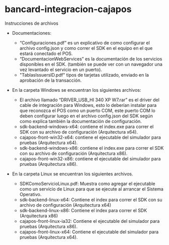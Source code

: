 # bancard-integracion-cajapos

Instrucciones de archivos

- Documentaciones:
	- “Configuraciones.pdf” es un explicativo de como configurar el archivo config.json y como correr el SDK en el equipo en el que estará conectado el POS.
	- “DocumentacionWebServices” es la documentación de los servicios disponibles en el SDK. (también se puede ver con un navegador una vez levantado el servicio en un puerto).
	- "TablasIssuersID.pdf" tipos de tarjetas utilizado, enviado en la aprobación de la transacción.

- En la carpeta Windows se encuentran los siguientes archivos:
	- El archivo llamado “DRIVER_USB_HI 340 XP W7.rar” es el driver del cable de integración para Windows, esto lo deberían instalar para que reconozca el POS como un puerto COM, este puerto COM lo deben configurar luego en el archivo config.json del SDK según como explica también la documentación de configuración.
	- sdk-backend-windows-x64: contiene el index.exe para correr el SDK con su archivo de configuración (Arquitectura x64).
	- cajapos-front-win32-x64: contiene el ejecutable del simulador para pruebas (Arquitectura x64).
	- sdk-backend-windows-x86: contiene el index.exe para correr el SDK con su archivo de configuración (Arquitectura x86).
	- cajapos-front-win32-x86: contiene el ejecutable del simulador para pruebas (Arquitectura x86).
	
- En la carpeta Linux se encuentran los siguientes archivos.
	- SDKComoServicioLinux.pdf: Muestra como agregar el ejecutable como un servicio de Linux para que se ejecute al arrancar el Sistema Operativo.
	- sdk-backend-linux-x64: Contiene el index para correr el SDK con su archivo de configuración (Arquitectura x64)
	- sdk-backend-linux-x86: Contiene el index para correr el SDK (Arquitectura x86)
	- cajapos-front-linux-ia32: Contiene el ejecutable del simulador para pruebas (Arquitectura x86).
	- cajapos-front-linux-x64: Contiene el ejecutable del simulador para pruebas (Arquitectura x64).

